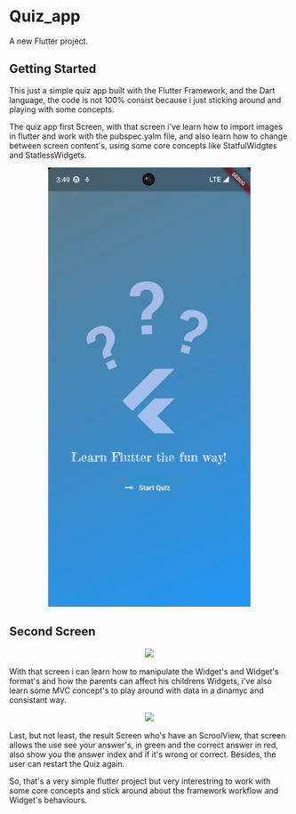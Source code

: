 # Quiz_app

A new Flutter project.

## Getting Started

This just a simple quiz app built with the Flutter Framework, and the Dart language, the code is not 100% consist because i just sticking around and playing with some concepts.

The quiz app first Screen, with that screen i've learn how to import images in flutter and work with the pubspec.yalm file, and also learn how to change between screen content's, using some core concepts like StatfulWidgtes and StatlessWidgets.

<p align = "center">
<img src = "image.png">
</p>

## Second Screen
<p align = "center">
<img src = "image1.png">
</p>
With that screen i can learn how to manipulate the Widget's and Widget's format's and how the parents can affect his childrens Widgets, i've also learn some MVC concept's to play around with data in a dinamyc and consistant way.

<p align = "center">
<img src = "image2.png">
</p>

Last, but not least, the result Screen who's have an ScroolView, that screen allows the use see your answer's, in green and the correct answer in red, also show you the answer index and if it's wrong or correct. Besides, the user can restart the Quiz again. 

So, that's a very simple flutter project but very interestring to work with some core concepts and stick around about the framework workflow and Widget's behaviours.